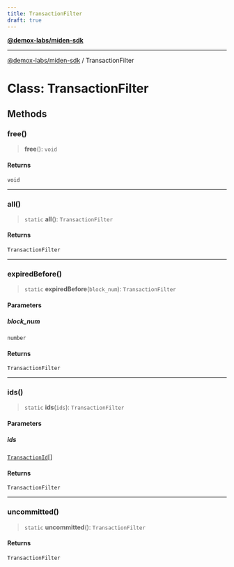 ```yaml
---
title: TransactionFilter
draft: true
---
```


[**@demox-labs/miden-sdk**](../index)

***

[@demox-labs/miden-sdk](../index) / TransactionFilter

# Class: TransactionFilter

## Methods

### free()

> **free**(): `void`

#### Returns

`void`

***

### all()

> `static` **all**(): `TransactionFilter`

#### Returns

`TransactionFilter`

***

### expiredBefore()

> `static` **expiredBefore**(`block_num`): `TransactionFilter`

#### Parameters

##### block\_num

`number`

#### Returns

`TransactionFilter`

***

### ids()

> `static` **ids**(`ids`): `TransactionFilter`

#### Parameters

##### ids

[`TransactionId`](TransactionId)[]

#### Returns

`TransactionFilter`

***

### uncommitted()

> `static` **uncommitted**(): `TransactionFilter`

#### Returns

`TransactionFilter`
